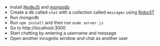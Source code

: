 - Install [NodeJS](https://nodejs.org/en/download/) and [mongodb](https://docs.mongodb.com/manual/installation/)
- Create a db called `chat` with a collection called `messages` using [Robo3T](https://robomongo.org/download)
- Run mongodb
- Run `npm install` and then run `node server.js`
- Go to http://localhost:3000
- Start chatting by entering a username and message
- Open another incognito window and chat as another user
